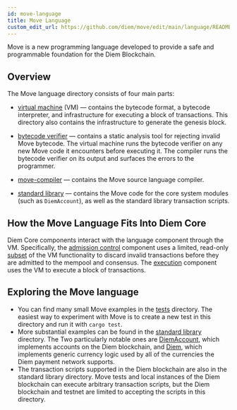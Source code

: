 ```yaml
---
id: move-language
title: Move Language
custom_edit_url: https://github.com/diem/move/edit/main/language/README.md
---
```



Move is a new programming language developed to provide a safe and programmable foundation for the Diem Blockchain.

## Overview

The Move language directory consists of four main parts:

- [virtual machine](vm/) (VM) &mdash; contains the bytecode format, a bytecode interpreter, and infrastructure for executing a block of transactions. This directory also contains the infrastructure to generate the genesis block.

- [bytecode verifier](bytecode-verifier/) &mdash; contains a static analysis tool for rejecting invalid Move bytecode. The virtual machine runs the bytecode verifier on any new Move code it encounters before executing it. The compiler runs the bytecode verifier on its output and surfaces the errors to the programmer.

- [move-compiler](move-compiler/) &mdash; contains the Move source language compiler.

- [standard library](stdlib/) &mdash; contains the Move code for the core system modules (such as `DiemAccount`), as well as the standard library transaction scripts.

## How the Move Language Fits Into Diem Core

Diem Core components interact with the language component through the VM. Specifically, the [admission control](../admission_control/) component uses a limited, read-only [subset](../vm_validator/) of the VM functionality to discard invalid transactions before they are admitted to the mempool and consensus. The [execution](../execution/) component uses the VM to execute a block of transactions.

## Exploring the Move language

- You can find many small Move examples in the [tests](move-compiler/tests/functional/) directory. The easiest way to experiment with Move is to create a new test in this directory and run it with `cargo test`.
- More substantial examples can be found in the [standard library](stdlib/modules) directory. The Two particularly notable ones are [DiemAccount](stdlib/modules/diem_account.move), which implements accounts on the Diem blockchain, and [Diem](stdlib/modules/diem.move), which implements generic currency logic used by all of the currencies the Diem payment network supports.
- The transaction scripts supported in the Diem blockchain are also in the standard library directory. Move tests and local instances of the Diem blockchain can execute arbitrary transaction scripts, but the Diem blockchain and testnet are limited to accepting the scripts in this directory.
